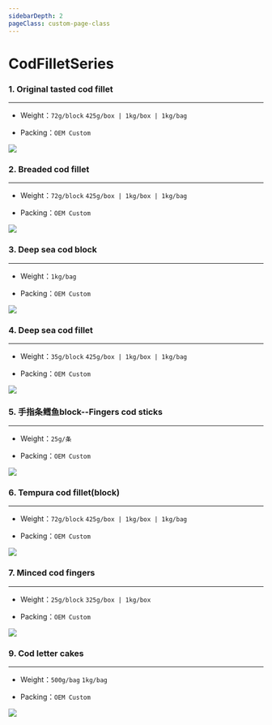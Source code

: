 ```yaml
---
sidebarDepth: 2
pageClass: custom-page-class
---
```


# CodFilletSeries


### 1. Original tasted cod fillet
<hr>

- Weight：`72g/block` `425g/box | 1kg/box | 1kg/bag` </p>
- Packing：`OEM Custom`</p>

<div class="imgb" >
 <img  src="https://yuhuawebsite.oss-cn-hongkong.aliyuncs.com/A-C-1.%E5%8E%9F%E5%91%B3%E9%B3%95%E9%B1%BC%E6%8E%92--Original%20tasted%20cod%20fillet.jpg">
</div>


### 2. Breaded cod fillet
<hr>

- Weight：`72g/block`  `425g/box | 1kg/box | 1kg/bag`</p>
- Packing：`OEM Custom`</p>

<div class="imgb" >
 <img  src="https://yuhuawebsite.oss-cn-hongkong.aliyuncs.com/A-C-2.%E8%A3%B9%E7%B2%89%E9%B3%95%E9%B1%BC%E6%8E%92--Breaded%20cod%20fillet.jpg">
</div>


### 3. Deep sea cod block
<hr>

- Weight：`1kg/bag` </p>
- Packing：`OEM Custom`</P>

<div class="imgb" >
 <img  src="https://yuhuawebsite.oss-cn-hongkong.aliyuncs.com/A-C-3.%E6%B7%B1%E6%B5%B7%E9%B3%95%E9%B1%BC%E5%9D%97--Deep%20sea%20cod%20block.jpg">
</div>


### 4. Deep sea cod fillet
<hr>

- Weight：`35g/block`  `425g/box | 1kg/box | 1kg/bag`</p>
- Packing：`OEM Custom`</p>

<div class="imgb" >
 <img  src="https://yuhuawebsite.oss-cn-hongkong.aliyuncs.com/A-C-4.%E6%B7%B1%E6%B5%B7%E9%B3%95%E9%B1%BC%E6%9D%A1--Deep%20sea%20cod%20fillet.jpg">
</div>


### 5. 手指条鳕鱼block--Fingers cod sticks
<hr>

- Weight：`25g/条` </p>
- Packing：`OEM Custom`</p>

<div class="imgb" >
 <img  src="https://yuhuawebsite.oss-cn-hongkong.aliyuncs.com/A-C-5.%E6%89%8B%E6%8C%87%E6%9D%A1%E9%B3%95%E9%B1%BC%E5%9D%97--Fingers%20cod%20sticks.jpg">
</div>


### 6. Tempura cod fillet(block)
<hr>

- Weight：`72g/block` `425g/box | 1kg/box | 1kg/bag`</p>
- Packing：`OEM Custom`</p>

<div class="imgb" >
 <img  src="https://yuhuawebsite.oss-cn-hongkong.aliyuncs.com/A-C-6.%E5%A4%A9%E5%A6%87%E7%BD%97%E9%B3%95%E9%B1%BC%E6%8E%92%EF%BC%88%E6%95%B4%E7%89%87%EF%BC%89--Tempura%20cod%20fillet%28block%29.jpg">
</div>


### 7. Minced cod fingers
<hr>

- Weight：`25g/block` `325g/box | 1kg/box` </p>
- Packing：`OEM Custom` </p>

<div class="imgb" >
 <img  src="https://yuhuawebsite.oss-cn-hongkong.aliyuncs.com/A-C-7.%E9%B3%95%E9%B1%BC%E9%B1%BC%E7%B3%9C%E6%89%8B%E6%8C%87%E6%9D%A1--Minced%20cod%20fingers.jpg">
</div>


### 9. Cod letter cakes
<hr>

- Weight：`500g/bag` `1kg/bag`</p>
- Packing：`OEM Custom`</p>

<div class="imgb" >
 <img  src="https://yuhuawebsite.oss-cn-hongkong.aliyuncs.com/A-C-9.%E9%B3%95%E9%B1%BC%E5%AD%97%E6%AF%8D%E9%A5%BC--Cod%20letter%20cakes.jpg">
</div>
